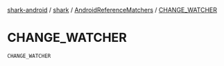 [shark-android](../../index.md) / [shark](../index.md) / [AndroidReferenceMatchers](index.md) / [CHANGE_WATCHER](./-c-h-a-n-g-e_-w-a-t-c-h-e-r.md)

# CHANGE_WATCHER

`CHANGE_WATCHER`
